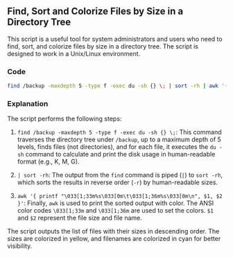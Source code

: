 ## Find, Sort and Colorize Files by Size in a Directory Tree

This script is a useful tool for system administrators and users who need to find, sort, and colorize files by size in a directory tree. The script is designed to work in a Unix/Linux environment.

### Code

```bash
find /backup -maxdepth 5 -type f -exec du -sh {} \; | sort -rh | awk '{ printf "\033[1;33m%s\033[0m\t\033[1;36m%s\033[0m\n", $1, $2 }'
```

### Explanation

The script performs the following steps:

1. `find /backup -maxdepth 5 -type f -exec du -sh {} \;`: This command traverses the directory tree under `/backup`, up to a maximum depth of 5 levels, finds files (not directories), and for each file, it executes the `du -sh` command to calculate and print the disk usage in human-readable format (e.g., K, M, G).

2. `| sort -rh`: The output from the `find` command is piped (`|`) to `sort -rh`, which sorts the results in reverse order (`-r`) by human-readable sizes.

3. `awk '{ printf "\033[1;33m%s\033[0m\t\033[1;36m%s\033[0m\n", $1, $2 }'`: Finally, `awk` is used to print the sorted output with color. The ANSI color codes `\033[1;33m` and `\033[1;36m` are used to set the colors. `$1` and `$2` represent the file size and file name.


The script outputs the list of files with their sizes in descending order. The sizes are colorized in yellow, and filenames are colorized in cyan for better visibility.
